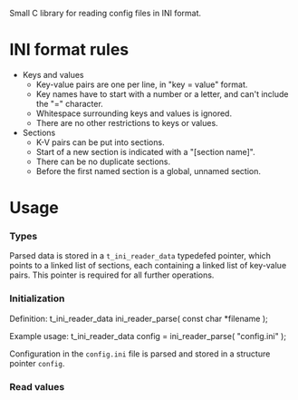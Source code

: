 Small C library for reading config files in INI format.

# INI format rules

* Keys and values
  * Key-value pairs are one per line, in "key = value" format.
  * Key names have to start with a number or a letter, and can't include the "=" character.
  * Whitespace surrounding keys and values is ignored.
  * There are no other restrictions to keys or values.
* Sections
  * K-V pairs can be put into sections.
  * Start of a new section is indicated with a "[section name]".
  * There can be no duplicate sections.
  * Before the first named section is a global, unnamed section.

# Usage

### Types

Parsed data is stored in a `t_ini_reader_data` typedefed pointer,
which points to a linked list of sections,
each containing a linked list of key-value pairs.
This pointer is required for all further operations.

### Initialization

Definition:
    t_ini_reader_data ini_reader_parse( const char *filename );

Example usage:
    t_ini_reader_data config = ini_reader_parse( "config.ini" );

Configuration in the `config.ini` file is parsed
and stored in a structure pointer `config`.

### Read values


